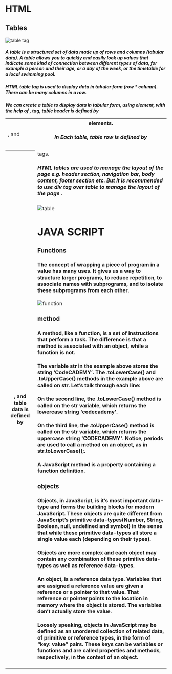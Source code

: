 # HTML
## Tables
![table tag](https://lh3.googleusercontent.com/proxy/eBWwsqLcdeJDof2dXOaf6TTK5BeyFb-BiDRDEDkC1L0KG86wbSdR7MfmiKvq6ly6KsBkjn0NVaqYPinC6QD_RNLXVtA6SO_d3lQr_Yx-CwuN-vFJU0U)
##### A table is a structured set of data made up of rows and columns (tabular data). A table allows you to quickly and easily look up values that indicate some kind of connection between different types of data, for example a person and their age, or a day of the week, or the timetable for a local swimming pool.

##### HTML table tag is used to display data in tabular form (row * column). There can be many columns in a row.

##### We can create a table to display data in tabular form, using <table> element, with the help of <tr> , <td>, and <th> elements.

##### In Each table, table row is defined by <tr> tag, table header is defined by <th>, and table data is defined by <td> tags.

##### HTML tables are used to manage the layout of the page e.g. header section, navigation bar, body content, footer section etc. But it is recommended to use div tag over table to manage the layout of the page .
![table](https://static.javatpoint.com/htmlpages/images/html-table-width.png)

# JAVA SCRIPT
### Functions 
#### The concept of wrapping a piece of program in a value has many uses. It gives us a way to structure larger programs, to reduce repetition, to associate names with subprograms, and to isolate these subprograms from each other.
![function](https://i.morioh.com/27250083ed.png)
### method 
#### A method, like a function, is a set of instructions that perform a task. The difference is that a method is associated with an object, while a function is not.

####  The variable str in the example above stores the string ‘CodeCADEMY’. The .toLowerCase() and .toUpperCase() methods in the example above are called on str. Let’s talk through each line:

#### On the second line, the .toLowerCase() method is called on the str variable, which returns the lowercase string 'codecademy'.
#### On the third line, the .toUpperCase() method is called on the str variable, which returns the uppercase string 'CODECADEMY'. Notice, periods are used to call a method on an object, as in str.toLowerCase();.

#### A JavaScript method is a property containing a function definition.
### objects
#### Objects, in JavaScript, is it’s most important data-type and forms the building blocks for modern JavaScript. These objects are quite different from JavaScript’s primitive data-types(Number, String, Boolean, null, undefined and symbol) in the sense that while these primitive data-types all store a single value each (depending on their types).

#### Objects are more complex and each object may contain any combination of these primitive data-types as well as reference data-types.
#### An object, is a reference data type. Variables that are assigned a reference value are given a reference or a pointer to that value. That reference or pointer points to the location in memory where the object is stored. The variables don’t actually store the value.
#### Loosely speaking, objects in JavaScript may be defined as an unordered collection of related data, of primitive or reference types, in the form of “key: value” pairs. These keys can be variables or functions and are called properties and methods, respectively, in the context of an object.